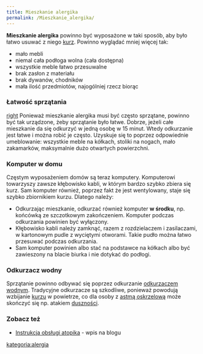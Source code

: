 ```yaml
---
title: Mieszkanie alergika
permalink: /Mieszkanie_alergika/
---
```


**Mieszkanie alergika** powinno być wyposażone w taki sposób, aby było łatwo usuwać z niego [kurz](/atopedia/Kurz "wikilink"). Powinno wyglądać mniej więcej tak:

-   mało mebli
-   niemal cała podłoga wolna (cała dostępna)
-   wszystkie meble łatwo przesuwalne
-   brak zasłon z materiału
-   brak dywanów, chodników
-   mała ilość przedmiotów, najogólniej rzecz biorąc

### Łatwość sprzątania

[right](/Grafika:mieszkanie_alergika.png "wikilink") Ponieważ mieszkanie alergika musi być często sprzątane, powinno być tak urządzone, żeby sprzątanie było łatwe. Dobrze, jeżeli całe mieszkanie da się odkurzyć w jedną osobę w 15 minut. Wtedy odkurzanie jest łatwe i można robić je często. Uzyskuje się to poprzez odpowiednie umeblowanie: wszystkie meble na kółkach, stoliki na nogach, mało zakamarków, maksymalnie dużo otwartych powierzchni.

### Komputer w domu

Częstym wyposażeniem domów są teraz komputery. Komputerowi towarzyszy zawsze kłębowisko kabli, w którym bardzo szybko zbiera się kurz. Sam komputer również, poprzez fakt że jest wentylowany, staje się szybko zbiornikiem kurzu. Dlatego należy:

-   Odkurzając mieszkanie, odkurzać również komputer **w środku**, np. końcówką ze szczotkowym zakończeniem. Komputer podczas odkurzania powinien być wyłączony.
-   Kłębowisko kabli należy zamknąć, razem z rozdzielaczem i zasilaczami, w kartonowym pudle z wyciętymi otworami. Takie pudło można łatwo przesuwać podczas odkurzania.
-   Sam komputer powinien albo stać na podstawce na kółkach albo być zawieszony na blacie biurka i nie dotykać do podłogi.

### Odkurzacz wodny

Sprzątanie powinno odbywać się poprzez odkurzanie [odkurzaczem wodnym](/atopedia/Odkurzacz_wodny "wikilink"). Tradycyjne odkurzacze są szkodliwe, ponieważ powodują wzbijanie [kurzu](/atopedia/Kurz "wikilink") w powietrze, co dla osoby z [astmą oskrzelową](/atopedia/Astma_oskrzelowa "wikilink") może skończyć się np. atakiem [duszności](/atopedia/duszności "wikilink").

### Zobacz też

-   [Instrukcja obsługi atopika](http://blog.atopowe.pl/2011/06/13/instrukcja-obslugi-atopika-%E2%80%93-czesc-iii/) - wpis na blogu

[kategoria:alergia](/atopedia/kategoria:alergia "wikilink")